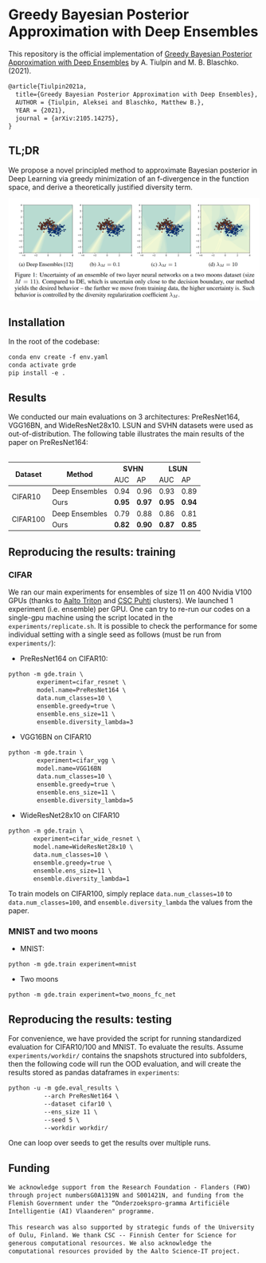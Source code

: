 # Greedy Bayesian Posterior Approximation with Deep Ensembles

This repository is the official implementation of [Greedy Bayesian Posterior Approximation with Deep Ensembles](https://arxiv.org/abs/2105.14275) by A.
Tiulpin and M. B. Blaschko. (2021).
```
@article{Tiulpin2021a,
  title={Greedy Bayesian Posterior Approximation with Deep Ensembles},
  AUTHOR = {Tiulpin, Aleksei and Blaschko, Matthew B.},
  YEAR = {2021},
  journal = {arXiv:2105.14275},
}
```
## TL;DR
We propose a novel principled method to approximate Bayesian posterior in Deep Learning via greedy minimization of an f-divergence in the function space, and derive a theoretically justified diversity term.

<center>
<img src="assets/main_figure.png" width="800"/> 
</center>


## Installation

In the root of the codebase:

```
conda env create -f env.yaml
conda activate grde
pip install -e .
```

## Results
We conducted our main evaluations on 3 architectures: PreResNet164, VGG16BN, and WideResNet28x10. 
LSUN and SVHN datasets were used as out-of-distribution. The following table illustrates the main results of the paper on PreResNet164:
</br>
</br>

<table class="tg">
<thead>
  <tr>
    <th rowspan="2">Dataset</th>
    <th rowspan="2">Method</th>
    <th class="tg-7btt" colspan="2">SVHN</th>
    <th class="tg-7btt" colspan="2">LSUN</th>
  </tr>
  <tr>
    <td >AUC</td>
    <td >AP</td>
    <td >AUC</td>
    <td >AP</td>
  </tr>
</thead>
<tbody>
  <tr>
    <td  rowspan="2">CIFAR10</td>
    <td >Deep Ensembles</td>
    <td >0.94</td>
    <td >0.96</td>
    <td >0.93</td>
    <td >0.89</td>
  </tr>
  <tr>
    <td >Ours</td>
    <td><b>0.95</b></td>
    <td><b>0.97</b></td>
    <td><b>0.95</b></td>
    <td><b>0.94</b></td>
  </tr>
  <tr>
    <td  rowspan="2">CIFAR100</td>
    <td >Deep Ensembles</td>
    <td >0.79</td>
    <td >0.88</td>
    <td >0.86</td>
    <td >0.81</td>
  </tr>
  <tr>
    <td>Ours</td>
    <td><b>0.82</b></td>
    <td><b>0.90</b></td>
    <td><b>0.87</b></td>
    <td><b>0.85</b></td>
  </tr>
</tbody>
</table>


## Reproducing the results: training

### CIFAR
We ran our main experiments for ensembles of size 11 on 400 Nvidia V100 GPUs 
(thanks to [Aalto Triton](https://scicomp.aalto.fi/triton/) and [CSC Puhti](https://docs.csc.fi/computing/overview/) clusters). We launched 1 experiment (i.e.
ensemble) per GPU. One can try to re-run our codes on a single-gpu machine using the script located in the `experiments/replicate.sh`. 
It is possible to check the performance for some individual setting with a single seed as follows (must be run from `experiments/`):

* PreResNet164 on CIFAR10:
```
python -m gde.train \
        experiment=cifar_resnet \
        model.name=PreResNet164 \
        data.num_classes=10 \
        ensemble.greedy=true \
        ensemble.ens_size=11 \
        ensemble.diversity_lambda=3 
```

* VGG16BN on CIFAR10
```
python -m gde.train \
        experiment=cifar_vgg \
        model.name=VGG16BN 
        data.num_classes=10 \
        ensemble.greedy=true \
        ensemble.ens_size=11 \
        ensemble.diversity_lambda=5 
```

* WideResNet28x10 on CIFAR10
```
python -m gde.train \
       experiment=cifar_wide_resnet \
       model.name=WideResNet28x10 \
       data.num_classes=10 \
       ensemble.greedy=true \
       ensemble.ens_size=11 \
       ensemble.diversity_lambda=1 
```

To train models on CIFAR100, simply replace `data.num_classes=10` to `data.num_classes=100`,
and `ensemble.diversity_lambda` the values from the paper.

### MNIST and two moons
* MNIST:
```
python -m gde.train experiment=mnist
```
* Two moons
```
python -m gde.train experiment=two_moons_fc_net
```

## Reproducing the results: testing
For convenience, we have provided the script for running standardized evaluation for CIFAR10/100 and MNIST.
To evaluate the results. Assume `experiments/workdir/` contains the snapshots structured into subfolders, then
the following code will run the OOD evaluation, and will create the results stored as pandas dataframes in `experiments`:

```
python -u -m gde.eval_results \
          --arch PreResNet164 \
          --dataset cifar10 \
          --ens_size 11 \
          --seed 5 \
          --workdir workdir/
```

One can loop over seeds to get the results over multiple runs.

## Funding
```
We acknowledge support from the Research Foundation - Flanders (FWO) through project numbersG0A1319N and S001421N, and funding from the Flemish Government under the “Onderzoekspro-gramma Artificiële Intelligentie (AI) Vlaanderen" programme.

This research was also supported by strategic funds of the University of Oulu, Finland. We thank CSC -- Finnish Center for Science for generous computational resources. We also acknowledge the computational resources provided by the Aalto Science-IT project.
```